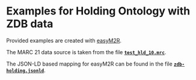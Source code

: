 # Examples for Holding Ontology with ZDB data

Provided examples are created with [easyM2R](https://github.com/cKlee/easyM2R).

The MARC 21 data source is taken from the file [**`test_hld_10.mrc`**](test_hld_10.mrc).

The JSON-LD based mapping for easyM2R can be found in the file [**`zdb-holding.jsonld`**](zdb-holding.jsonld).